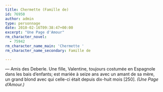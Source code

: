 ```yaml
---
title: Chermette (Famille de)
id: 76950
author: admin
type: personnage
date: 2010-02-16T09:38:47+00:00
excerpt: "Une Page d'Amour"
rm_character_novel:
  - 75942
rm_character_name_main: 'Chermette '
rm_character_name_secondary: Famille de

---
```

— Amis des Deberle. Une fille, Valentine, toujours costumée en Espagnole dans les bais d&rsquo;enfants; est mariée à seize ans avec un amant de sa mère, un grand blond avec qui celle-ci était depuis dix-huit mois [250]. _(Une Page d&rsquo;Amour.)_